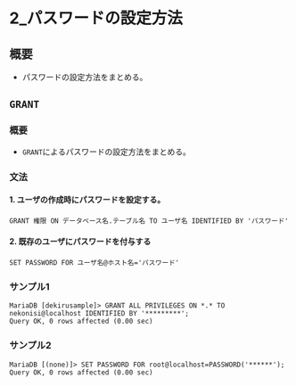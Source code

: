 2\_パスワードの設定方法
===

## 概要

- パスワードの設定方法をまとめる。

## `GRANT`

### 概要

- `GRANT`によるパスワードの設定方法をまとめる。

### 文法

#### 1. ユーザの作成時にパスワードを設定する。

`GRANT 権限 ON データベース名.テーブル名 TO ユーザ名 IDENTIFIED BY 'パスワード'`

#### 2. 既存のユーザにパスワードを付与する

`SET PASSWORD FOR ユーザ名@ホスト名='パスワード'`

### サンプル1

```
MariaDB [dekirusample]> GRANT ALL PRIVILEGES ON *.* TO nekonisi@localhost IDENTIFIED BY '*********';
Query OK, 0 rows affected (0.00 sec)
```

### サンプル2

```
MariaDB [(none)]> SET PASSWORD FOR root@localhost=PASSWORD('******');
Query OK, 0 rows affected (0.00 sec)
```
